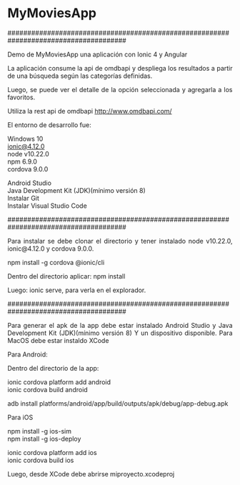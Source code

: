 # MyMoviesApp
######################################################################################
<p align="justify">Demo de MyMoviesApp una aplicación con Ionic 4 y Angular</p>

<p align="justify">La aplicación consume la api de omdbapi y despliega los resultados a partir de una búsqueda según las categorías definidas.</p>
<p align="justify">Luego, se puede ver el detalle de la opción seleccionada y agregarla a los favoritos.</p>

Utiliza la rest api de omdbapi http://www.omdbapi.com/

El entorno de desarrollo fue:

Windows 10</br>
ionic@4.12.0</br>
node v10.22.0</br>
npm 6.9.0</br>
cordova 9.0.0</br>

Android Studio</br>
Java Development Kit (JDK)(mínimo versión 8)</br>
Instalar Git</br>
Instalar Visual Studio Code</br>

######################################################################################
<p align="justify">Para instalar se debe clonar el directorio y tener instalado node v10.22.0, ionic@4.12.0 y cordova 9.0.0.</p>

npm install -g cordova @ionic/cli</br>

Dentro del directorio aplicar: npm install</br>

Luego: ionic serve, para verla en el explorador.</br>

######################################################################################
<p align="justify">Para generar el apk de la app debe estar instalado Android Studio y Java Development Kit (JDK)(mínimo versión 8)
Y un dispositivo disponible. Para MacOS debe estar instaldo XCode</p>

Para Android:</br>

Dentro del directorio de la app:</br>

ionic cordova platform add android</br>
ionic cordova build android</br>

adb install platforms/android/app/build/outputs/apk/debug/app-debug.apk</br>

Para iOS

npm install -g ios-sim</br>
npm install -g ios-deploy</br>

ionic cordova platform add ios</br>
ionic cordova build ios</br>


Luego, desde XCode debe abrirse miproyecto.xcodeproj</br>



